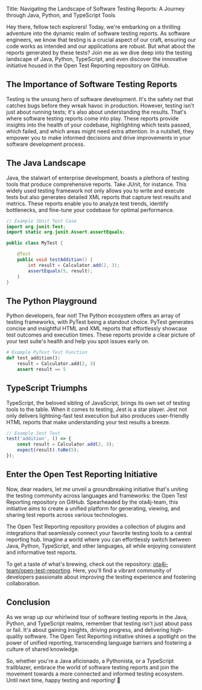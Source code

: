 Title: Navigating the Landscape of Software Testing Reports: A Journey through Java, Python, and TypeScript Tools

Hey there, fellow tech explorers! Today, we're embarking on a thrilling adventure into the dynamic realm of software testing reports. As software engineers, we know that testing is a crucial aspect of our craft, ensuring our code works as intended and our applications are robust. But what about the reports generated by these tests? Join me as we dive deep into the testing landscape of Java, Python, TypeScript, and even discover the innovative initiative housed in the Open Test Reporting repository on GitHub.

## The Importance of Software Testing Reports

Testing is the unsung hero of software development. It's the safety net that catches bugs before they wreak havoc in production. However, testing isn't just about running tests; it's also about understanding the results. That's where software testing reports come into play. These reports provide insights into the health of your codebase, highlighting which tests passed, which failed, and which areas might need extra attention. In a nutshell, they empower you to make informed decisions and drive improvements in your software development process.

## The Java Landscape

Java, the stalwart of enterprise development, boasts a plethora of testing tools that produce comprehensive reports. Take JUnit, for instance. This widely used testing framework not only allows you to write and execute tests but also generates detailed XML reports that capture test results and metrics. These reports enable you to analyze test trends, identify bottlenecks, and fine-tune your codebase for optimal performance.

```java
// Example JUnit Test Case
import org.junit.Test;
import static org.junit.Assert.assertEquals;

public class MyTest {

    @Test
    public void testAddition() {
        int result = Calculator.add(2, 3);
        assertEquals(5, result);
    }
}
```

## The Python Playground

Python developers, fear not! The Python ecosystem offers an array of testing frameworks, with PyTest being a standout choice. PyTest generates concise and insightful HTML and XML reports that effortlessly showcase test outcomes and execution times. These reports provide a clear picture of your test suite's health and help you spot issues early on.

```python
# Example PyTest Test Function
def test_addition():
    result = Calculator.add(2, 3)
    assert result == 5
```

## TypeScript Triumphs

TypeScript, the beloved sibling of JavaScript, brings its own set of testing tools to the table. When it comes to testing, Jest is a star player. Jest not only delivers lightning-fast test execution but also produces user-friendly HTML reports that make understanding your test results a breeze.

```typescript
// Example Jest Test
test('addition', () => {
    const result = Calculator.add(2, 3);
    expect(result).toBe(5);
});
```

## Enter the Open Test Reporting Initiative

Now, dear readers, let me unveil a groundbreaking initiative that's uniting the testing community across languages and frameworks: the Open Test Reporting repository on GitHub. Spearheaded by the ota4j-team, this initiative aims to create a unified platform for generating, viewing, and sharing test reports across various technologies.

The Open Test Reporting repository provides a collection of plugins and integrations that seamlessly connect your favorite testing tools to a central reporting hub. Imagine a world where you can effortlessly switch between Java, Python, TypeScript, and other languages, all while enjoying consistent and informative test reports.

To get a taste of what's brewing, check out the repository: [ota4j-team/open-test-reporting](https://github.com/ota4j-team/open-test-reporting). Here, you'll find a vibrant community of developers passionate about improving the testing experience and fostering collaboration.

## Conclusion

As we wrap up our whirlwind tour of software testing reports in the Java, Python, and TypeScript realms, remember that testing isn't just about pass or fail. It's about gaining insights, driving progress, and delivering high-quality software. The Open Test Reporting initiative shines a spotlight on the power of unified reporting, transcending language barriers and fostering a culture of shared knowledge.

So, whether you're a Java aficionado, a Pythonista, or a TypeScript trailblazer, embrace the world of software testing reports and join the movement towards a more connected and informed testing ecosystem. Until next time, happy testing and reporting! 🚀
